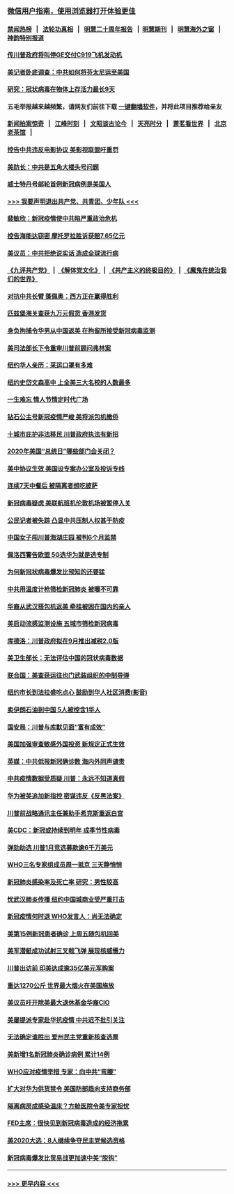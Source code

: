### [微信用户指南，使用浏览器打开体验更佳](https://github.com/gfw-breaker/banned-news1/blob/master/indexes/wechat-guide.md?t=0)
#### [禁闻热榜](热点新闻.md?t=0)  &nbsp;&nbsp;|&nbsp;&nbsp; [法轮功真相](https://github.com/gfw-breaker/truth/blob/master/README.md?t=0) &nbsp;&nbsp;|&nbsp;&nbsp; [明慧二十周年报告](https://github.com/gfw-breaker/mh-reports/blob/master/README.md?t=0) &nbsp;&nbsp;|&nbsp;&nbsp;[明慧期刊](https://github.com/gfw-breaker/mh-qikan) &nbsp;&nbsp;|&nbsp;&nbsp; [明慧海外之窗](https://github.com/gfw-breaker/mh-news/blob/master/README.md?t=0) &nbsp;&nbsp;|&nbsp;&nbsp; [神韵特别报道](https://github.com/gfw-breaker/mh-news/blob/master/shenyun.md?t=0)
#### [传川普政府将叫停GE交付C919飞机发动机](../pages/nsc412/n11871600.md?t=02161044) 
#### [美记者卧底调查：中共如何将芬太尼运至美国](../pages/nsc412/n11871821.md?t=02161044) 
#### [研究：冠状病毒在物体上存活力最长9天](../pages/nsc412/n11871871.md?t=02161044) 
#### 五毛举报越来越频繁，请网友们前往下载 [一键翻墙软件](https://github.com/gfw-breaker/ssr-accounts)，并将此项目推荐给亲友
#### [新闻拍案惊奇](https://github.com/gfw-breaker/banned-news1/blob/master/pages/link4.md) &nbsp;&nbsp;|&nbsp;&nbsp; [江峰时刻](https://github.com/gfw-breaker/banned-news1/blob/master/pages/link4.md) &nbsp;&nbsp;|&nbsp;&nbsp; [文昭谈古论今](https://github.com/gfw-breaker/banned-news1/blob/master/pages/link4.md) &nbsp;&nbsp;|&nbsp;&nbsp; [天亮时分](https://github.com/gfw-breaker/banned-news1/blob/master/pages/link4.md) &nbsp;&nbsp;|&nbsp;&nbsp; [萧茗看世界](https://github.com/gfw-breaker/banned-news1/blob/master/pages/link4.md) &nbsp;&nbsp;|&nbsp;&nbsp; [北京老茶馆](https://github.com/gfw-breaker/banned-news1/blob/master/pages/link4.md) &nbsp;&nbsp;|&nbsp;&nbsp; 
#### [控告中共违反电影协议 美影视联盟吁重罚](../pages/nsc412/n11871820.md?t=02161044) 
#### [美防长：中共是五角大楼头号问题](../pages/nsc412/n11871768.md?t=02161044) 
#### [威士特丹号邮轮首例新冠病例是美国人](../pages/nsc412/n11871731.md?t=02161044) 
#### [>>> 我要声明退出共产党、共青团、少年队 <<<](https://github.com/begood0513/goodnews/blob/master/quit/letter.md) 
#### [裴敏欣：新冠疫情使中共陷严重政治危机](../pages/nsc412/n11871514.md?t=02161044) 
#### [控告海能达窃密 摩托罗拉胜诉获赔7.65亿元](../pages/nsc412/n11871594.md?t=02161044) 
#### [美议员：中共拒绝说实话 造成全球流行病](../pages/nsc412/n11871582.md?t=02161044) 
#### [《九评共产党》](https://github.com/begood0513/9ping.md/blob/master/README.md) &nbsp;|&nbsp; [《解体党文化》](../../../../jtdwh.md/blob/master/README.md)  &nbsp;|&nbsp; [《共产主义的终极目的》](../../../../gczydzjmd.md/blob/master/README.md) &nbsp;|&nbsp; [《魔鬼在统治我们的世界》](../../../../mgztzwmdsj.md/blob/master/README.md) 
#### [对抗中共长臂 蓬佩奥：西方正在赢得胜利](../pages/nsc412/n11871500.md?t=02161044) 
#### [匹兹堡海关查获九万元假货 香港发货](../pages/nsc412/n11870716.md?t=02161044) 
#### [身负拘捕令华男从中国返美  在拘留所接受新冠病毒监测](../pages/nsc412/n11870710.md?t=02161044) 
#### [美司法部长下令重审川普前顾问弗林案](../pages/nsc412/n11870258.md?t=02161044) 
#### [纽约华人亲历：采运口罩有多难](../pages/nsc412/n11870531.md?t=02161044) 
#### [纽约史岱文森高中  上全美三大名校的人数最多](../pages/nsc412/n11870557.md?t=02161044) 
#### [一生难忘 情人节情定时代广场](../pages/nsc412/n11870536.md?t=02161044) 
#### [钻石公主号新冠疫情严峻 美将派包机撤侨](../pages/nsc412/n11870505.md?t=02161044) 
#### [十城市庇护非法移民 川普政府执法有新招](../pages/nsc412/n11870410.md?t=02161044) 
#### [2020年美国“总统日”哪些部门会关闭？](../pages/nsc412/n11870148.md?t=02161044) 
#### [美中协议生效 美国设专案办公室及投诉专线](../pages/nsc412/n11870266.md?t=02161044) 
#### [连续7天中餐后 被隔离者想吃披萨](../pages/nsc412/n11870243.md?t=02161044) 
#### [新冠病毒疑虑 美联航班机伦敦机场被暂停入关](../pages/nsc412/n11870015.md?t=02161044) 
#### [公民记者被失踪 凸显中共压制人权甚于防疫](../pages/nsc412/n11870042.md?t=02161044) 
#### [中国女子闯川普海湖庄园 被判6个月监禁](../pages/nsc412/n11869919.md?t=02161044) 
#### [佩洛西警告欧盟 5G选华为就是选专制](../pages/nsc412/n11869898.md?t=02161044) 
#### [为何新冠状病毒爆发比预知的还要猛](../pages/nsc412/n11869828.md?t=02161044) 
#### [中共用温度计枪筛检新冠肺炎 被曝不可靠](../pages/nsc412/n11869707.md?t=02161044) 
#### [华裔从武汉搭包机返美 牵挂被困在国内的亲人](../pages/nsc412/n11869711.md?t=02161044) 
#### [美启动流感监测设施 五城市筛检新冠病毒](../pages/nsc412/n11869689.md?t=02161044) 
#### [库德洛：川普政府拟在9月推出减税2.0版](../pages/nsc412/n11869627.md?t=02161044) 
#### [美卫生部长：无法评估中国的冠状病毒数据](../pages/nsc412/n11869301.md?t=02161044) 
#### [联合国：美查获运往也门武装组织的中制导弹](../pages/nsc412/n11868677.md?t=02161044) 
#### [纽约市长到法拉盛吃点心  鼓励到华人社区消费(影音)](../pages/nsc412/n11868197.md?t=02161044) 
#### [卖伊朗石油到中国  5人被控含1华人](../pages/nsc412/n11867988.md?t=02161044) 
#### [国安局：川普与库默见面“富有成效”](../pages/nsc412/n11867976.md?t=02161044) 
#### [美国加强审查敏感外国投资 新规定正式生效](../pages/nsc412/n11868041.md?t=02161044) 
#### [英媒：中共低报新冠确诊数 海内外同声谴责](../pages/nsc412/n11867421.md?t=02161044) 
#### [中共疫情数据受质疑 川普：永远不知道真假](../pages/nsc412/n11867195.md?t=02161044) 
#### [华为被美追加新指控 密谋违反《反黑法案》](../pages/nsc412/n11867191.md?t=02161044) 
#### [川普前战略通讯主任兼助手希克斯重返白宫](../pages/nsc412/n11867104.md?t=02161044) 
#### [美CDC：新冠或持续到明年 成季节性病毒](../pages/nsc412/n11867279.md?t=02161044) 
#### [弹劾助选 川普1月竞选募款逾6千万美元](../pages/nsc412/n11866950.md?t=02161044) 
#### [WHO三名专家组成员周一抵京 三天静悄悄](../pages/nsc412/n11866947.md?t=02161044) 
#### [新冠肺炎感染率及死亡率 研究：男性较高](../pages/nsc412/n11866956.md?t=02161044) 
#### [忧武汉肺炎传播 纽约中国城商业受严重打击](../pages/nsc412/n11866902.md?t=02161044) 
#### [新冠疫情何时退 WHO发言人：尚无法确定](../pages/nsc412/n11866864.md?t=02161044) 
#### [美第15例新冠患者确诊 上周五随包机回美](../pages/nsc412/n11866852.md?t=02161044) 
#### [美军潜艇成功试射三叉戟飞弹 展现核威慑力](../pages/nsc412/n11866046.md?t=02161044) 
#### [川普出访前 印美达成逾35亿美元军购案](../pages/nsc412/n11865444.md?t=02161044) 
#### [重达1270公斤 世界最大烟火在美国施放](../pages/nsc412/n11865198.md?t=02161044) 
#### [美议员吁开除美最大退休基金华裔CIO](../pages/nsc412/n11865230.md?t=02161044) 
#### [美屡提派专家赴华抗疫情 中共迟不批引关注](../pages/nsc412/n11864719.md?t=02161044) 
#### [无法确定谁胜出 爱州民主党重新核查选票](../pages/nsc412/n11864830.md?t=02161044) 
#### [美新增1名新冠肺炎确诊病例 累计14例](../pages/nsc412/n11864893.md?t=02161044) 
#### [WHO应对疫情举措 专家：向中共“弯腰”](../pages/nsc412/n11864727.md?t=02161044) 
#### [扩大对华为供货禁令 美国防部趋向支持商务部](../pages/nsc412/n11864773.md?t=02161044) 
#### [隔离病房成感染温床？方舱医院令美专家担忧](../pages/nsc412/n11864575.md?t=02161044) 
#### [FED主席：很快见到新冠病毒造成的经济拖累](../pages/nsc412/n11864507.md?t=02161044) 
#### [美2020大选：8人继续争夺民主党候选资格](../pages/nsc412/n11864327.md?t=02161044) 
#### [新冠病毒爆发比贸易战更加速中美“脱钩”](../pages/nsc412/n11864470.md?t=02161044) 

----
#### [ >>> 更早内容 <<< ](../indexes/nsc412-earlier.md)
